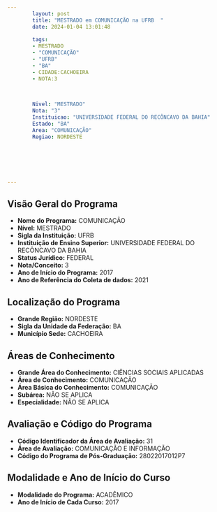 ```yaml
---
        layout: post
        title: "MESTRADO em COMUNICAÇÃO na UFRB  "
        date: 2024-01-04 13:01:48
     
        tags:
        - MESTRADO
        - "COMUNICAÇÃO"
        - "UFRB"
        - "BA"
        - CIDADE:CACHOEIRA
        - NOTA:3
        
       

        Nivel: "MESTRADO"
        Nota: "3"
        Instituicao: "UNIVERSIDADE FEDERAL DO RECÔNCAVO DA BAHIA"
        Estado: "BA"
        Area: "COMUNICAÇÃO"
        Regiao: NORDESTE
        
        
        
        
        
        
---
```

## Visão Geral do Programa
- **Nome do Programa:** COMUNICAÇÃO
- **Nível:** MESTRADO
- **Sigla da Instituição:** UFRB
- **Instituição de Ensino Superior:** UNIVERSIDADE FEDERAL DO RECÔNCAVO DA BAHIA
- **Status Jurídico:** FEDERAL
- **Nota/Conceito:** 3
- **Ano de Início do Programa:** 2017
- **Ano de Referência do Coleta de dados:** 2021

## Localização do Programa
- **Grande Região:** NORDESTE
- **Sigla da Unidade da Federação:** BA
- **Município Sede:** CACHOEIRA

## Áreas de Conhecimento
- **Grande Área do Conhecimento:** CIÊNCIAS SOCIAIS APLICADAS
- **Área de Conhecimento:** COMUNICAÇÃO
- **Área Básica do Conhecimento:** COMUNICAÇÃO
- **Subárea:** NÃO SE APLICA
- **Especialidade:** NÃO SE APLICA

## Avaliação e Código do Programa
- **Código Identificador da Área de Avaliação:** 31
- **Área de Avaliação:** COMUNICAÇÃO E INFORMAÇÃO
- **Código do Programa de Pós-Graduação:** 28022017012P7


## Modalidade e Ano de Início do Curso
- **Modalidade do Programa:** ACADÊMICO
- **Ano de Início de Cada Curso:** 2017
